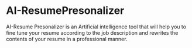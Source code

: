 # AI-ResumePresonalizer
AI-Resume Presonalizer is an Artificial intelligence tool that will help you to fine tune your resume according to the job description and rewrites the contents of your resume in a professional manner.
